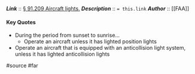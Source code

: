 ***Link***      :: [§ 91.209 Aircraft lights.](https://www.ecfr.gov/current/title-14/section-91.209)
***Description***      :: `= this.link`
***Author*** :: [[FAA]]

#### Key Quotes
* During the period from sunset to sunrise...
	* Operate an aircraft unless it has lighted position lights
* Operate an aircraft that is equipped with an anticollision light system, unless it has lighted anticollision lights

#source #far